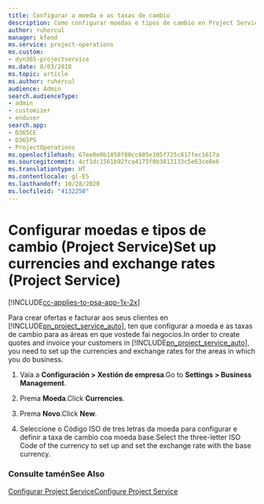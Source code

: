 ```yaml
---
title: Configurar a moeda e as taxas de cambio
description: Como configurar moedas e tipos de cambio en Project Service
author: ruhercul
manager: kfend
ms.service: project-operations
ms.custom:
- dyn365-projectservice
ms.date: 8/03/2018
ms.topic: article
ms.author: ruhercul
audience: Admin
search.audienceType:
- admin
- customizer
- enduser
search.app:
- D365CE
- D365PS
- ProjectOperations
ms.openlocfilehash: 67ee0e0b1858f80cc605e305f725c817fec1617a
ms.sourcegitcommit: 4cf1dc1561b92fca4175f0b3813133c5e63ce8e6
ms.translationtype: HT
ms.contentlocale: gl-ES
ms.lasthandoff: 10/28/2020
ms.locfileid: "4132250"
---
```

# <a name="set-up-currencies-and-exchange-rates-project-service"></a><span data-ttu-id="65527-103">Configurar moedas e tipos de cambio (Project Service)</span><span class="sxs-lookup"><span data-stu-id="65527-103">Set up currencies and exchange rates (Project Service)</span></span>

[!INCLUDE[cc-applies-to-psa-app-1x-2x](../includes/cc-applies-to-psa-app-1x-2x.md)]

<span data-ttu-id="65527-104">Para crear ofertas e facturar aos seus clientes en [!INCLUDE[pn_project_service_auto](../includes/pn-project-service-auto.md)], ten que configurar a moeda e as taxas de cambio para as áreas en que vostede fai negocios.</span><span class="sxs-lookup"><span data-stu-id="65527-104">In order to create quotes and invoice your customers in [!INCLUDE[pn_project_service_auto](../includes/pn-project-service-auto.md)], you need to set up the currencies and exchange rates for the areas in which you do business.</span></span>  
  
1.  <span data-ttu-id="65527-105">Vaia a **Configuración > Xestión de empresa**.</span><span class="sxs-lookup"><span data-stu-id="65527-105">Go to **Settings > Business Management**.</span></span>  
  
2.  <span data-ttu-id="65527-106">Prema **Moeda**.</span><span class="sxs-lookup"><span data-stu-id="65527-106">Click **Currencies**.</span></span>  
  
3.  <span data-ttu-id="65527-107">Prema **Novo**.</span><span class="sxs-lookup"><span data-stu-id="65527-107">Click **New**.</span></span>  
  
4.  <span data-ttu-id="65527-108">Seleccione o Código ISO de tres letras da moeda para configurar e definir a taxa de cambio coa moeda base.</span><span class="sxs-lookup"><span data-stu-id="65527-108">Select the three-letter ISO Code of the currency to set up and set the exchange rate with the base currency.</span></span>  
  
### <a name="see-also"></a><span data-ttu-id="65527-109">Consulte tamén</span><span class="sxs-lookup"><span data-stu-id="65527-109">See Also</span></span>  
 [<span data-ttu-id="65527-110">Configurar Project Service</span><span class="sxs-lookup"><span data-stu-id="65527-110">Configure Project Service</span></span>](../psa/configure.md)
